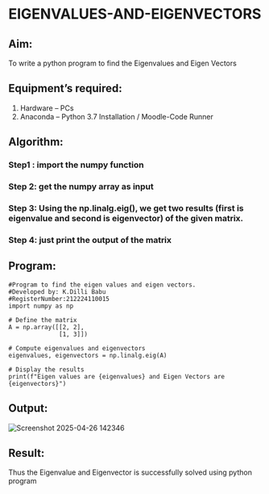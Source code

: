 # EIGENVALUES-AND-EIGENVECTORS
## Aim:
To write a python program to find the Eigenvalues and Eigen Vectors
## Equipment’s required:
1. 	Hardware – PCs
2. 	Anaconda – Python 3.7 Installation / Moodle-Code Runner
## Algorithm:
### Step1 : import the numpy function
### Step 2: get the numpy array as input
### Step 3: Using the np.linalg.eig(),  we get two results (first is eigenvalue and second is eigenvector) of the given matrix.
### Step 4: just print the output of the matrix

## Program:
```
#Program to find the eigen values and eigen vectors.
#Developed by: K.Dilli Babu
#RegisterNumber:212224110015
import numpy as np

# Define the matrix
A = np.array([[2, 2],
              [1, 3]])

# Compute eigenvalues and eigenvectors
eigenvalues, eigenvectors = np.linalg.eig(A)

# Display the results
print(f"Eigen values are {eigenvalues} and Eigen Vectors are {eigenvectors}")
```

## Output:
![Screenshot 2025-04-26 142346](https://github.com/user-attachments/assets/f94a67a1-b212-4aed-b90b-a6cf7a1ffe88)

## Result:
Thus the Eigenvalue and Eigenvector is successfully solved using python program

